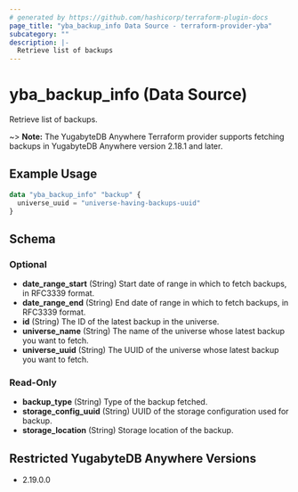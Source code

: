 ```yaml
---
# generated by https://github.com/hashicorp/terraform-plugin-docs
page_title: "yba_backup_info Data Source - terraform-provider-yba"
subcategory: ""
description: |-
  Retrieve list of backups
---
```


# yba_backup_info (Data Source)

Retrieve list of backups.

~> **Note:** The YugabyteDB Anywhere Terraform provider supports fetching backups in YugabyteDB Anywhere version 2.18.1 and later.

## Example Usage

```terraform
data "yba_backup_info" "backup" {
  universe_uuid = "universe-having-backups-uuid"
}
```

<!-- schema generated by tfplugindocs -->
## Schema

### Optional

- **date_range_start** (String) Start date of range in which to fetch backups, in RFC3339 format.
- **date_range_end** (String) End date of range in which to fetch backups, in RFC3339 format.
- **id** (String) The ID of the latest backup in the universe.
- **universe_name** (String) The name of the universe whose latest backup you want to fetch.
- **universe_uuid** (String) The UUID of the universe whose latest backup you want to fetch.

### Read-Only

- **backup_type** (String) Type of the backup fetched.
- **storage_config_uuid** (String) UUID of the storage configuration used for backup.
- **storage_location** (String) Storage location of the backup.

## Restricted YugabyteDB Anywhere Versions

- 2.19.0.0
